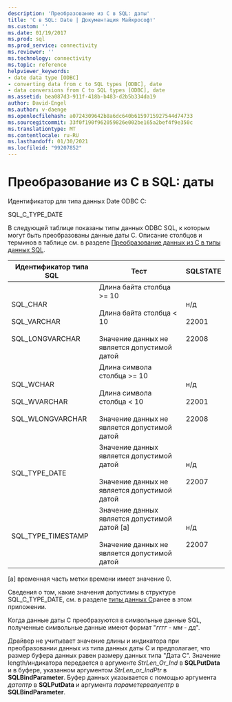 ```yaml
---
description: 'Преобразование из C в SQL: даты'
title: 'C в SQL: Date | Документация Майкрософт'
ms.custom: ''
ms.date: 01/19/2017
ms.prod: sql
ms.prod_service: connectivity
ms.reviewer: ''
ms.technology: connectivity
ms.topic: reference
helpviewer_keywords:
- date data type [ODBC]
- converting data from c to SQL types [ODBC], date
- data conversions from C to SQL types [ODBC], date
ms.assetid: bea087d3-911f-418b-b483-d2b5b334da19
author: David-Engel
ms.author: v-daenge
ms.openlocfilehash: a0724309642b8a6dc640b6159715927544d74733
ms.sourcegitcommit: 33f0f190f962059826e002be165a2bef4f9e350c
ms.translationtype: MT
ms.contentlocale: ru-RU
ms.lasthandoff: 01/30/2021
ms.locfileid: "99207852"
---
```

# <a name="c-to-sql-date"></a>Преобразование из C в SQL: даты
Идентификатор для типа данных Date ODBC C:  
  
 SQL_C_TYPE_DATE  
  
 В следующей таблице показаны типы данных ODBC SQL, к которым могут быть преобразованы данные даты C. Описание столбцов и терминов в таблице см. в разделе [Преобразование данных из C в типы данных SQL](../../../odbc/reference/appendixes/converting-data-from-c-to-sql-data-types.md).  
  
|Идентификатор типа SQL|Тест|SQLSTATE|  
|-------------------------|----------|--------------|  
|SQL_CHAR<br /><br /> SQL_VARCHAR<br /><br /> SQL_LONGVARCHAR|Длина байта столбца >= 10<br /><br /> Длина байта столбца < 10<br /><br /> Значение данных не является допустимой датой|н/д<br /><br /> 22001<br /><br /> 22008|  
|SQL_WCHAR<br /><br /> SQL_WVARCHAR<br /><br /> SQL_WLONGVARCHAR|Длина символа столбца >= 10<br /><br /> Длина символа столбца < 10<br /><br /> Значение данных не является допустимой датой|н/д<br /><br /> 22001<br /><br /> 22008|  
|SQL_TYPE_DATE|Значение данных является допустимой датой<br /><br /> Значение данных не является допустимой датой|н/д<br /><br /> 22007|  
|SQL_TYPE_TIMESTAMP|Значение данных является допустимой датой [a]<br /><br /> Значение данных не является допустимой датой|н/д<br /><br /> 22007|  
  
 [a] временная часть метки времени имеет значение 0.  
  
 Сведения о том, какие значения допустимы в структуре SQL_C_TYPE_DATE, см. в разделе [типы данных C](../../../odbc/reference/appendixes/c-data-types.md)ранее в этом приложении.  
  
 Когда данные даты C преобразуются в символьные данные SQL, полученные символьные данные имеют формат "*гггг* - *мм* - *дд*".  
  
 Драйвер не учитывает значение длины и индикатора при преобразовании данных из типа данных даты C и предполагает, что размер буфера данных равен размеру данных типа "Дата C". Значение length/индикатора передается в аргументе *StrLen_Or_Ind* в **SQLPutData** и в буфере, указанном аргументом *StrLen_or_IndPtr* в **SQLBindParameter**. Буфер данных указывается с помощью аргумента *датаптр* в **SQLPutData** и аргумента *параметервалуептр* в **SQLBindParameter**.

